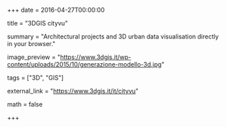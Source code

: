 +++
date = 2016-04-27T00:00:00

title = "3DGIS cityvu"

summary = "Architectural projects and 3D urban data visualisation directly in your browser."

image_preview = "https://www.3dgis.it/wp-content/uploads/2015/10/generazione-modello-3d.jpg"

tags = ["3D", "GIS"]

external_link = "https://www.3dgis.it/it/cityvu"

math = false

+++
